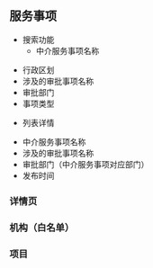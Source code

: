 ## 服务事项
* 搜索功能
  + 中介服务事项名称
+ 行政区划
+ 涉及的审批事项名称
+ 审批部门
+ 事项类型
* 列表详情
+ 中介服务事项名称
+ 涉及的审批事项名称
+ 审批部门（中介服务事项对应部门）
+ 发布时间
### 详情页

### 机构（白名单）
### 项目
